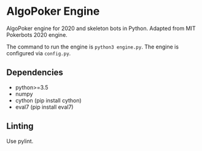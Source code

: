 # AlgoPoker Engine
AlgoPoker engine for 2020 and skeleton bots in Python. Adapted from MIT Pokerbots 2020 engine.

The command to run the engine is ```python3 engine.py```. The engine is configured via ```config.py```.

## Dependencies
 - python>=3.5
 - numpy
 - cython (pip install cython)
 - eval7 (pip install eval7)

## Linting
Use pylint.
